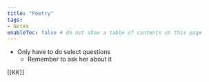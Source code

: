 ```yaml
---
title: "Poetry"
tags:
- Notes
enableToc: false # do not show a table of contents on this page
---
```



- Only have to do select questions
  - Remember to ask her about it

[[KK]]

